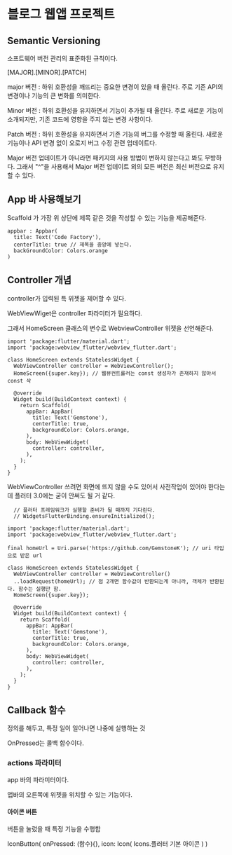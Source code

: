 # 블로그 웹앱 프로젝트

## Semantic Versioning

소프트웨어 버전 관리의 표준화된 규칙이다.

[MAJOR].[MINOR].[PATCH]

major 버전 : 하위 호환성을 깨뜨리는 중요한 변경이 있을 때 올린다. 주로 기존 API의 변경이나 기능의 큰 변화를 의미한다.

Minor 버전 : 하위 호환성을 유지하면서 기능이 추가될 때 올린다. 주로 새로운 기능이 소개되지만, 기존 코드에 영향을 주지 않는 변경 사항이다.

Patch 버전 : 하위 호환성을 유지하면서 기존 기능의 버그를 수정할 때 올린다. 새로운 기능이나 API 변경 없이 오로지 버그 수정 관련 업데이트다.

Major 버전 업데이트가 아니라면 패키지의 사용 방법이 변하지 않는다고 봐도 무방하다. 그래서 "^"을 사용해서 Major 버전 업데이트 외의 모든 버전은 최신 버전으로 유지 할 수 있다.  

## App 바 사용해보기

Scaffold 가 가장 위 상단에 제목 같은 것을 작성할 수 있는 기능을 제공해준다.

```
appbar : Appbar(
  title: Text('Code Factory'),
  centerTitle: true // 제목을 중앙에 넣는다.
  backGroundColor: Colors.orange
)
```

## Controller 개념

controller가 입력된 특 위젯을 제어할 수 있다.

WebViewWiget은 controller 파라미터가 필요하다.

그래서 HomeScreen 클래스의 변수로 WebviewController 위젯을 선언해준다.

```
import 'package:flutter/material.dart';
import 'package:webview_flutter/webview_flutter.dart';

class HomeScreen extends StatelessWidget {
  WebViewController controller = WebViewController();
  HomeScreen({super.key}); // 웹뷰컨트롤러는 const 생성자가 존재하지 않아서 const 삭

  @override
  Widget build(BuildContext context) {
    return Scaffold(
      appBar: AppBar(
        title: Text('Gemstone'),
        centerTitle: true,
        backgroundColor: Colors.orange,
      ),
      body: WebViewWidget(
        controller: controller,
      ),
    );
  }
}
```

WebViewController 쓰려면 화면에 뜨지 않을 수도 있어서 사전작업이 있어야 한다는데 플러터 3.0에는 굳이 안써도 될 거 같다.

```
  // 플러터 프레임워크가 실행할 준비가 될 때까지 기다린다.
  // WidgetsFlutterBinding.ensureInitialized();
```

```
import 'package:flutter/material.dart';
import 'package:webview_flutter/webview_flutter.dart';

final homeUrl = Uri.parse('https://github.com/GemstoneK'); // uri 타입으로 받은 url

class HomeScreen extends StatelessWidget {
  WebViewController controller = WebViewController()
  ..loadRequest(homeUrl); // 점 2개면 함수값이 반환되는게 아니라, 객체가 반환된다. 함수는 실행만 함.
  HomeScreen({super.key});

  @override
  Widget build(BuildContext context) {
    return Scaffold(
      appBar: AppBar(
        title: Text('Gemstone'),
        centerTitle: true,
        backgroundColor: Colors.orange,
      ),
      body: WebViewWidget(
        controller: controller,
      ),
    );
  }
}
```

## Callback 함수

정의를 해두고, 특정 일이 일어나면 나중에 실행하는 것

OnPressed는 콜백 함수이다.

### actions 파라미터

app 바의 파라미터이다.

앱바의 오른쪽에 위젯을 위치할 수 있는 기능이다.

#### 아이콘 버튼

버튼을 눌렀을 때 특정 기능을 수행함

IconButton(
onPressed: (함수){},
icon: Icon(
Icons.플러터 기본 아이콘
)
)
